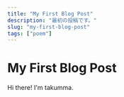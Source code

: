 ```yaml
---
title: "My First Blog Post"
description: "最初の投稿です。"
slug: "my-first-blog-post"
tags: ["poem"]
---
```


# My First Blog Post

Hi there! I'm takumma.